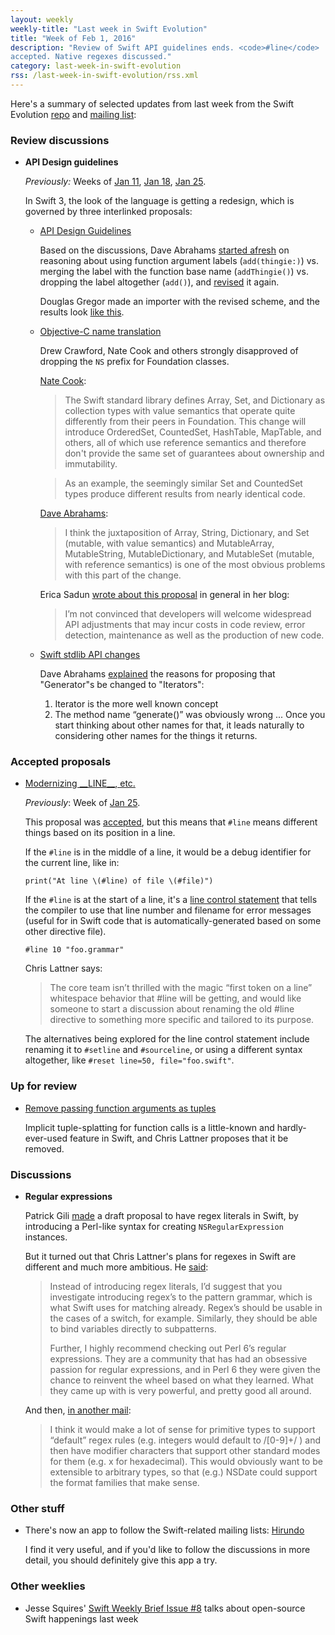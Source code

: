 ```yaml
---
layout: weekly
weekly-title: "Last week in Swift Evolution"
title: "Week of Feb 1, 2016"
description: "Review of Swift API guidelines ends. <code>#line</code>
accepted. Native regexes discussed."
category: last-week-in-swift-evolution
rss: /last-week-in-swift-evolution/rss.xml
---
```


Here's a summary of selected updates from last
week from the Swift Evolution
[repo](https://github.com/apple/swift-evolution) and [mailing
list](https://lists.swift.org/pipermail/swift-evolution/):

### Review discussions

  - **API Design guidelines**

    _Previously:_ Weeks of
    [Jan 11](/last-week-in-swift-evolution/2016/swift-evolution-week-of-01-11/#api-design-guidelines),
    [Jan 18](/last-week-in-swift-evolution/2016/swift-evolution-week-of-01-18/#api-design-guidelines),
    [Jan 25](/last-week-in-swift-evolution/2016/swift-evolution-week-of-01-25/#api-design-guidelines).


    In Swift 3, the look of the language is getting a redesign, which is
    governed by three interlinked proposals:

      - [API Design Guidelines](https://github.com/apple/swift-evolution/blob/master/proposals/0023-api-guidelines.md)

        Based on the discussions, Dave Abrahams [started
        afresh](https://lists.swift.org/pipermail/swift-evolution/Week-of-Mon-20160201/008838.html)
        on reasoning about using function argument labels
        (`add(thingie:)`) vs. merging the label with the function base
        name (`addThingie()`) vs. dropping the label altogether
        (`add()`), and
        [revised](https://lists.swift.org/pipermail/swift-evolution/Week-of-Mon-20160201/009206.html)
        it again.

        Douglas Gregor made an importer with the revised scheme, and the
        results look [like this](https://github.com/apple/swift-3-api-guidelines-review/pull/10).

      - [Objective-C name translation](https://github.com/apple/swift-evolution/blob/master/proposals/0005-objective-c-name-translation.md)

        Drew Crawford, Nate Cook and others strongly disapproved of dropping the
        `NS` prefix for Foundation classes.

        [Nate Cook](https://lists.swift.org/pipermail/swift-evolution/Week-of-Mon-20160201/008675.html):

        > The Swift standard library defines Array, Set, and Dictionary
        > as collection types with value semantics that operate quite
        > differently from their peers in Foundation. This change will
        > introduce OrderedSet, CountedSet, HashTable, MapTable, and
        > others, all of which use reference semantics and therefore
        > don't provide the same set of guarantees about ownership and
        > immutability.

        > As an example, the seemingly similar Set and CountedSet types
        > produce different results from nearly identical code.

        [Dave Abrahams](https://lists.swift.org/pipermail/swift-evolution/Week-of-Mon-20160201/008760.html):

        > I think the juxtaposition of Array, String, Dictionary, and
        > Set (mutable, with value semantics) and MutableArray,
        > MutableString, MutableDictionary, and MutableSet (mutable,
        > with reference semantics) is one of the most obvious problems
        > with this part of the change.

        Erica Sadun [wrote about this proposal](http://ericasadun.com/2016/02/02/se-0005-the-one-swift-evolution-proposal-youll-want-to-know-about/) in general in her blog:

        > I’m not convinced that developers will welcome widespread API
        > adjustments that may incur costs in code review, error
        > detection, maintenance as well as the production of new code.

      - [Swift stdlib API changes](https://github.com/apple/swift-evolution/blob/master/proposals/0006-apply-api-guidelines-to-the-standard-library.md)

        Dave Abrahams [explained](https://lists.swift.org/pipermail/swift-evolution/Week-of-Mon-20160201/008793.html) the reasons for proposing that "Generator"s be changed to "Iterators":

         1. Iterator is the more well known concept
         2. The method name “generate()” was obviously wrong ... Once
            you start thinking about other names for that, it leads
            naturally to considering other names for the things it
            returns.

### Accepted proposals

  - [Modernizing \_\_LINE\_\_, etc.](https://github.com/apple/swift-evolution/blob/master/proposals/0028-modernizing-debug-identifiers.md)

    _Previously_: Week of
    [Jan 25](/last-week-in-swift-evolution/2016/swift-evolution-week-of-01-25/#modern-debug-identifiers).

    This proposal was [accepted](https://lists.swift.org/pipermail/swift-evolution/Week-of-Mon-20160201/008982.html), but this means that `#line` means different things based on its position in a line.


    If the `#line` is in the middle of a line, it would be a debug identifier
    for the current line, like in:

    ```
    print("At line \(#line) of file \(#file)")
    ```

    If the `#line` is at the start of a line, it's a [line control
    statement](https://developer.apple.com/library/ios/documentation/Swift/Conceptual/Swift_Programming_Language/zzSummaryOfTheGrammar.html#//apple_ref/doc/uid/TP40014097-CH38-NoLink_925)
    that tells the compiler to use that line number and filename for
    error messages (useful for in Swift code that is
    automatically-generated based on some other directive file).

    ```
    #line 10 "foo.grammar"
    ```

    Chris Lattner says:

    > The core team isn’t thrilled with the magic “first token on a
    > line” whitespace behavior that #line will be getting, and would
    > like someone to start a discussion about renaming the old #line
    > directive to something more specific and tailored to its purpose.

    The alternatives being explored for the line control statement
    include renaming it to `#setline` and `#sourceline`, or using a
    different syntax altogether, like `#reset line=50,
    file="foo.swift"`.

### Up for review

  - [Remove passing function arguments as tuples](https://github.com/apple/swift-evolution/blob/master/proposals/0029-remove-implicit-tuple-splat.md)

    Implicit tuple-splatting for function calls is a little-known and
    hardly-ever-used feature in Swift, and Chris Lattner proposes that it
    be removed.

### Discussions

  - <a name="regex"></a>
    **Regular expressions**

    Patrick Gili
    [made](https://lists.swift.org/pipermail/swift-evolution/Week-of-Mon-20160125/008544.html)
    a draft proposal to have regex literals in Swift, by introducing a
    Perl-like syntax for creating `NSRegularExpression` instances.

    But it turned out that Chris Lattner's plans for regexes in Swift
    are different and much more ambitious. He
    [said](https://lists.swift.org/pipermail/swift-evolution/Week-of-Mon-20160125/008593.html):

    > Instead of introducing regex literals, I’d suggest
    > that you investigate introducing regex’s to the pattern grammar,
    > which is what Swift uses for matching already.  Regex’s should be
    > usable in the cases of a switch, for example.  Similarly, they
    > should be able to bind variables directly to subpatterns.
    >
    > Further, I highly recommend checking out Perl 6’s regular
    > expressions.  They are a community that has had an obsessive
    > passion for regular expressions, and in Perl 6 they were given the
    > chance to reinvent the wheel based on what they learned.  What
    > they came up with is very powerful, and pretty good all around.

    And then, [in another mail](https://lists.swift.org/pipermail/swift-evolution/Week-of-Mon-20160201/008866.html):

    > I think it would make a lot of sense for primitive types to
    > support “default” regex rules (e.g. integers would default to
    > /[0-9]+/ ) and then have modifier characters that support other
    > standard modes for them (e.g. x for hexadecimal).  This would
    > obviously want to be extensible to arbitrary types, so that (e.g.)
    > NSDate could support the format families that make sense.

### Other stuff

  - There's now an app to follow the Swift-related mailing lists:
    [Hirundo](https://stylemac.com/hirundo/)
    
    I find it very useful, and if you'd like to follow the discussions
    in more detail, you should definitely give this app a try.

### Other weeklies

  - Jesse Squires' [Swift Weekly Brief Issue #8](http://swiftweekly.github.io/issue-8/)
    talks about open-source Swift happenings last week
